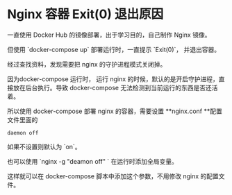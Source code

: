 # Nginx 容器 Exit\(0\) 退出原因

一直使用 Docker Hub 的镜像部署，出于学习目的，自己制作 Nginx 镜像。

但使用 \`docker-compose up\` 部署运行时，一直提示 \`Exit\(0\)\`， 并退出容器。

经过查找资料，发现需要把 nginx 的守护进程模式关闭掉。

因为docker-compose 运行时， 运行 nginx 的时候，默认的是开启守护进程，直接放在后台执行。导致 docker-compose 无法检测到当前运行的东西是否还活着。

所以使用 docker-compose 部署 nginx 的容器，需要设置 **nginx.conf **配置文件里面的

```
daemon off
```

如果不设置则默认为 \`on\`。

也可以使用 \`nginx -g "deamon off" \` 在运行时添加全局变量。

这样就可以在 docker-compose 脚本中添加这个参数，不用修改 nginx 的配置文件。

